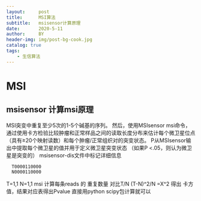 ```yaml
---
layout:     post
title:      MSI算法
subtitle:   msisensor计算原理
date:       2020-5-11
author:     BY
header-img: img/post-bg-cook.jpg
catalog: true
tags:
    - 生信算法
---
```




# MSI
## msisensor 计算msi原理
 MSI突变中重复至少5次的1-5个碱基的序列。
 然后，使用MSIsensor msi命令，
 通过使用卡方检验比较肿瘤和正常样品之间的读取长度分布来估计每个微卫星位点
 （具有≥20个映射读数）和每个肿瘤/正常组织对的突变状态。
 P从MSIsensor输出中提取每个微卫星的值并用于定义微卫星突变状态
 （如果P <.05，则认为微卫星是突变的）
 msisensor-dis文件中标记详细信息
 ```
   T0000110000
   N0000110000
 ```
 T=1,1
 N=1,1
msi 计算每条reads 的 重复数量
对比T/N    (T-N)^2/N =X^2  得出 卡方值，结果对应表得出Pvalue
直接用python scipy包计算就可以
